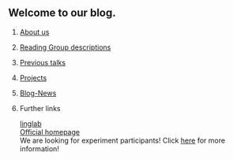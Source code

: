 ## Welcome to our blog. 

1.	[About us](about_us.md) 
2.	[Reading Group descriptions](reading_groups.md)
3.	[Previous talks](prev_talks.md)
6.  [Projects](projects.md)
7.	[Blog-News](blog.md)
8.	Further links


    [linglab](https://linglab.uni-graz.at/en/)<br>
    [Official homepage](https://germanistik.uni-graz.at/de/arbeitsbereich-theoretische-und-empirische-linguistik/)<br>
    We are looking for experiment participants! Click [here](https://homepage.uni-graz.at/de/maya.cortez-espinoza/experiment-usa/) for more information! <br>

